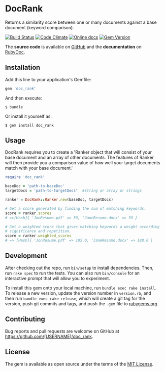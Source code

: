 # DocRank

Returns a similarity score between one or many documents against a base document (keyword comparison).

[![Build Status](http://img.shields.io/travis/S1v4/doc_rank/master.svg)](https://travis-ci.org/S1v4/doc_rank)
[![Code Climate](http://img.shields.io/codeclimate/github/S1v4/doc_rank.svg)](https://codeclimate.com/github/S1v4/doc_rank)
[![Online docs](http://img.shields.io/badge/docs-✓-green.svg)](http://www.rubydoc.info/gems/doc_rank/frames)
[![Gem Version](http://img.shields.io/gem/v/doc_rank.svg)](http://rubygems.org/gems/doc_rank)

The **source code** is available on [GitHub](https://github.com/S1v4/doc_rank) and the **documentation** on [RubyDoc](http://www.rubydoc.info/gems/doc_rank/frames).

## Installation

Add this line to your application's Gemfile:

```ruby
gem 'doc_rank'
```

And then execute:

    $ bundle

Or install it yourself as:

    $ gem install doc_rank

## Usage

DocRank requires you to create a 'Ranker object that will consist of your base document and an array of other documents. The features of Ranker will then provide you a comparison value of how well your target documents match with your base document.'

```ruby
require 'doc_rank'

baseDoc = 'path-to-baseDoc'
targetDocs = 'path-to-targetDocs'  #string or array or strings

ranker = DocRank::Ranker.new(baseDoc, targetDocs)

# Get a score generated by finding the sum of matching keywords.
score = ranker.scores
# =>[Hash]{ 'JonResume.pdf' => 50, 'JaneResume.docx' => 33 }

# Get a weighted score that gives matching keywords a weight according to their
# significance and repetition.
score = ranker.weighted_scores
# => [Hash]{ 'JonResume.pdf' => 105.0, 'JaneResume.docx' => 188.0 }
```

## Development

After checking out the repo, run `bin/setup` to install dependencies. Then, run `rake spec` to run the tests. You can also run `bin/console` for an interactive prompt that will allow you to experiment.

To install this gem onto your local machine, run `bundle exec rake install`. To release a new version, update the version number in `version.rb`, and then run `bundle exec rake release`, which will create a git tag for the version, push git commits and tags, and push the `.gem` file to [rubygems.org](https://rubygems.org).

## Contributing

Bug reports and pull requests are welcome on GitHub at https://github.com/[USERNAME]/doc_rank.

## License

The gem is available as open source under the terms of the [MIT License](http://opensource.org/licenses/MIT).
